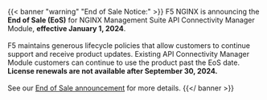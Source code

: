 {{< banner "warning" "End of Sale Notice:" >}}
  F5 NGINX is announcing the <strong>End of Sale (EoS)</strong> for NGINX Management Suite API Connectivity Manager Module, <strong>effective January 1, 2024</strong>.
  <br><br>
  F5 maintains generous lifecycle policies that allow customers to continue support and receive product updates. Existing API Connectivity Manager Module customers can continue to use the product past the EoS date. <strong>License renewals are not available after September 30, 2024.</strong>
  <br><br>
  See our [End of Sale announcement](https://my.f5.com/manage/s/article/K000137989) for more details.
{{</ banner >}}